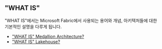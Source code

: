 ## "WHAT IS"
"WHAT IS"에서는 Microsoft Fabric에서 사용되는 용어와 개념, 아키텍처들에 대한 기본적인 설명을 다루게 됩니다.

- ["WHAT IS" Medallion Architecture?](./What-is-medallion-architecture.md)
- ["WHAT IS" Lakehouse?](./what-is-lakehouse.md)
